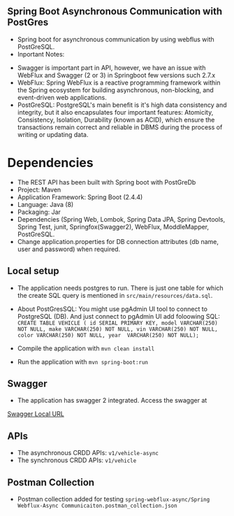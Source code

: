 ## Spring Boot Asynchronous Communication with PostGres
- Spring boot for asynchronous communication by using webflus with PostGreSQL.
- Inportant Notes: 
* Swagger is important part in API, however, we have an issue with WebFlux and Swagger (2 or 3) in Springboot few versions such 2.7.x
* WebFlux: Spring WebFlux is a reactive programming framework within the Spring ecosystem for building asynchronous, non-blocking, and event-driven web applications.
* PostGreSQL: PostgreSQL's main benefit is it's high data consistency and integrity, but it also encapsulates four important features: Atomicity, Consistency, Isolation, Durability (known as ACID), which ensure the transactions remain correct and reliable in DBMS during the process of writing or updating data.

# Dependencies
- The REST API has been built with Spring boot with PostGreDb
- Project: Maven
- Application Framework: Spring Boot (2.4.4)
- Language: Java (8)
- Packaging: Jar
- Dependencies (Spring Web, Lombok, Spring Data JPA, Spring Devtools, Spring Test, junit, Springfox(Swagger2), WebFlux, ModdleMapper, PostGreSQL.
- Change application.properties for DB connection attributes (db name, user and password) when required.

## Local setup
- The application needs postgres to run. There is just one table for which the create SQL query is mentioned in 
`src/main/resources/data.sql`. 
- About PostGresSQL: You might use pgAdmin UI tool to connect to PostgreSQL (DB). And just connect to pgAdmin UI add foloowing SQL:
``CREATE TABLE VEHICLE (
  id SERIAL PRIMARY KEY,
  model VARCHAR(250) NOT NULL,
  make VARCHAR(250) NOT NULL,
  vin VARCHAR(250) NOT NULL,
  color VARCHAR(250) NOT NULL,
  year  VARCHAR(250) NOT NULL);``
  
- Compile the application with `mvn clean install`

- Run the application with `mvn spring-boot:run`

## Swagger
- The application has swagger 2 integrated. Access the swagger at

[Swagger Local URL](http://localhost:8089/swagger-ui.html)

## APIs 
- The asynchronous CRDD APIs: `v1/vehicle-async`
- The synchronous CRDD APIs: `v1/vehicle`

## Postman Collection
- Postman collection added for testing `spring-webflux-async/Spring Webflux-Async Communicaiton.postman_collection.json`

